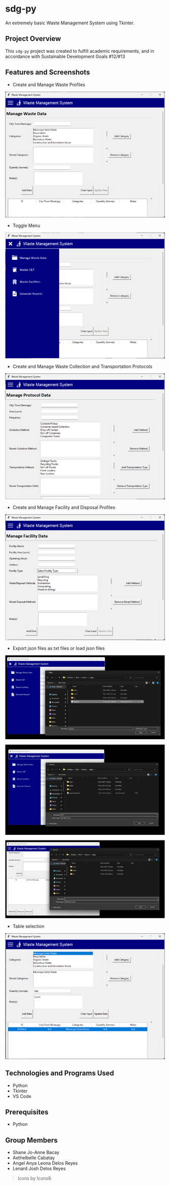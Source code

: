 # sdg-py
An extremely basic Waste Management System using Tkinter.

## Project Overview

This `sdg-py` project was created to fulfill academic requirements, and in accordance with Sustainable Development Goals #12/#13

## Features and Screenshots 

- Create and Manage Waste Profiles

![Screenshot](screenshots/Default-window.png)

- Toggle Menu

![Screenshot](screenshots/Toggle-menu.png)

- Create and Manage Waste Collection and Transportation Protocols

![Screenshot](screenshots/screen-1.png)

- Create and Manage Facility and Disposal Profiles

![Screenshot](screenshots/screen-2.png)

- Export json files as txt files or load json files

![Screenshot](screenshots/open-json.png)

![Screenshot](screenshots/create-text.png)

![Screenshot](screenshots/save-as.png)

- Table selection

![Screenshot](screenshots/sample-selection.png)

## Technologies and Programs Used

- Python
- Tkinter
- VS Code

## Prerequisites

- Python

## Group Members

- Shane Jo-Anne Bacay
- Aethelbelle Cabatay
- Angel Anya Leona Delos Reyes
- Lenard Josh Delos Reyes

> Icons by Icons8.


